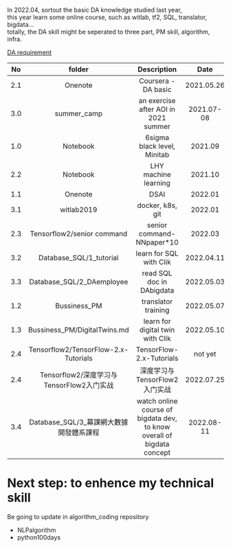 In 2022.04, sortout the basic DA knowledge studied last year,   
this year learn some online course, such as witlab, tf2, SQL, translator, bigdata...      
totally, the DA skill might be seperated to three part, PM skill, algorithm, infra.    



[DA requirement](./DA_requirement.md)  

| No | folder |  Description  |  Date | 
|:--------:|:-------:|:-------:|:-------:| 
| 2.1 | Onenote | Coursera - DA basic | 2021.05.26 | 
| 3.0 | summer_camp | an exercise after AOI in 2021 summer | 2021.07-08 | 
| 1.0 | Notebook | 6sigma black level, Minitab  | 2021.09 | 
| 2.2 | Notebook | LHY machine learning | 2021.10 | 
| 1.1 | Onenote | DSAI | 2022.01 | 
| 3.1 | witlab2019 | docker, k8s, git | 2022.01 | 
| 2.3 | Tensorflow2/senior command | senior command- NNpaper*10 | 2022.03 |   
| 3.2 | Database_SQL/1_tutorial | learn for SQL with Clik | 2022.04.11 |  
| 3.3 | Database_SQL/2_DAemployee | read SQL doc in DAbigdata | 2022.05.03 |   
| 1.2 | Bussiness_PM | translator training |  2022.05.07 |   
| 1.3 | Bussiness_PM/DigitalTwins.md | learn for digital twin with Clik | 2022.05.10 |
| 2.4 | Tensorflow2/TensorFlow-2.x-Tutorials | TensorFlow-2.x-Tutorials  | not yet |   
| 2.4 | Tensorflow2/深度学习与TensorFlow2入门实战 | 深度学习与TensorFlow2入门实战 | 2022.07.25 |     
| 3.4 | Database_SQL/3_幕課網大數據開發體系課程 | watch online course of bigdata dev, to know overall of bigdata concept | 2022.08-11 |   




# Next step: to enhence my technical skill    

Be going to update in algorithm_coding repository    
* NLPalgorithm    
* python100days   
